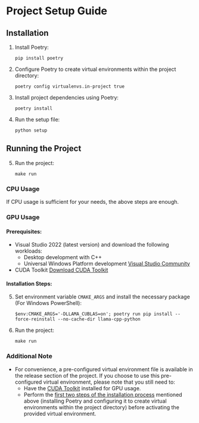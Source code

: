 # Project Setup Guide

## Installation

1. Install Poetry:

   ```
   pip install poetry
   ```
2. Configure Poetry to create virtual environments within the project directory:

   ```
   poetry config virtualenvs.in-project true
   ```
3. Install project dependencies using Poetry:

   ```
   poetry install
   ```
4. Run the setup file:

   ```
   python setup
   ```
## Running the Project

5. Run the project:
   ```
   make run
   ```

### CPU Usage

If CPU usage is sufficient for your needs, the above steps are enough.

### GPU Usage

#### Prerequisites:

- Visual Studio 2022 (latest version) and download the following workloads:
  - Desktop development with C++
  - Universal Windows Platform development
    [Visual Studio Community](https://visualstudio.microsoft.com/vs/community/)
- CUDA Toolkit [Download CUDA Toolkit](https://developer.nvidia.com/cuda-downloads)

#### Installation Steps:

5. Set environment variable `CMAKE_ARGS` and install the necessary package (For Windows PowerShell):

   ```
   $env:CMAKE_ARGS='-DLLAMA_CUBLAS=on'; poetry run pip install --force-reinstall --no-cache-dir llama-cpp-python
   ```
6. Run the project:

   ```
   make run
   ```
### Additional Note
- For convenience, a pre-configured virtual environment file is available in the release section of the project. If you choose to use this pre-configured virtual environment, please note that you still need to:
  - Have the [CUDA Toolkit](https://developer.nvidia.com/cuda-downloads) installed for GPU usage.
  - Perform the [first two steps of the installation process](#installation) mentioned above (installing Poetry and configuring it to create virtual environments within the project directory) before activating the provided virtual environment.
